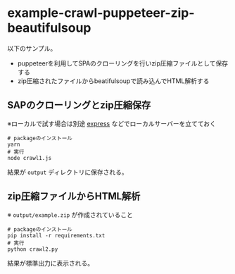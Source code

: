 # example-crawl-puppeteer-zip-beautifulsoup

以下のサンプル。  

- puppeteerを利用してSPAのクローリングを行いzip圧縮ファイルとして保存する
- zip圧縮されたファイルからbeatifulsoupで読み込んでHTML解析する

## SAPのクローリングとzip圧縮保存

※ローカルで試す場合は別途 [express](https://expressjs.com/) などでローカルサーバーを立てておく  

```
# packageのインストール
yarn
# 実行
node crawl1.js
```

結果が `output` ディレクトリに保存される。  

## zip圧縮ファイルからHTML解析

※ `output/example.zip` が作成されていること  

```
# packageのインストール
pip install -r requirements.txt
# 実行
python crawl2.py
```

結果が標準出力に表示される。  
